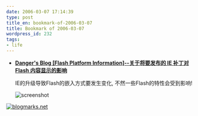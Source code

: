 ```yaml
---
date: 2006-03-07 17:14:39
type: post
title_en: bookmark-of-2006-03-07
title: Bookmark of 2006-03-07
wordpress_id: 232
tags:
- life
---
```


* **[Danger's Blog [Flash Platform Information]--关于将要发布的 IE 补丁对 Flash 内容显示的影响](http://www.dengjie.com/weblog/comments.asp?post_id=1102)**  

	IE的升级导致Flash的嵌入方式要发生变化, 不然一些Flash的特性会受到影响!  

	![screenshot](http://blogmarks.net/screenshots/2006/03/07/f27078047880a89bd1b94e5ce7ed9272.png)

[![blogmarks.net](http://blogmarks.net/img/button.png)](http://blogmarks.net/user/nickcheng)





